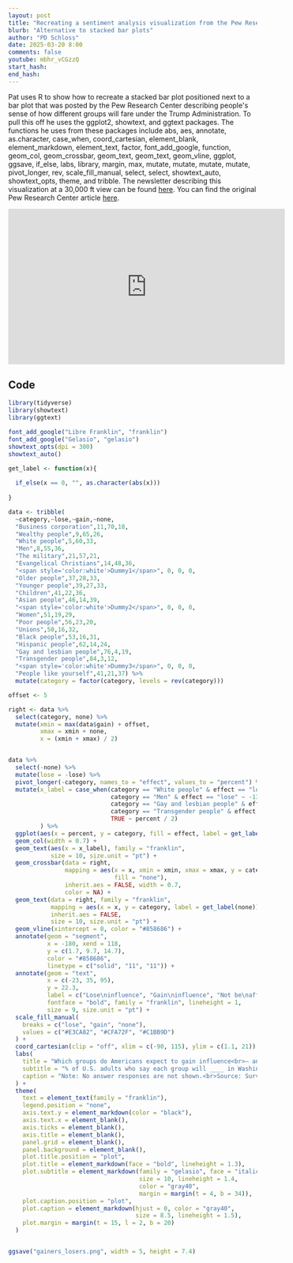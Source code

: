 ```yaml
---
layout: post
title: "Recreating a sentiment analysis visualization from the Pew Research Center in R with ggplot2 (CC351)"
blurb: "Alternative to stacked bar plots"
author: "PD Schloss"
date: 2025-03-20 8:00
comments: false
youtube: mbhr_vCGzzQ
start_hash: 
end_hash: 
---
```


Pat uses R to show how to recreate a stacked bar plot positioned next to a bar plot that was posted by the Pew Research Center describing people's sense of how different groups will fare under the Trump Administration. To pull this off he uses the ggplot2, showtext, and ggtext packages. The functions he uses from these packages include abs, aes, annotate, as.character, case_when, coord_cartesian, element_blank, element_markdown, element_text, factor, font_add_google, function, geom_col, geom_crossbar, geom_text, geom_text, geom_vline, ggplot, ggsave, if_else, labs, library, margin, max, mutate, mutate, mutate, mutate, pivot_longer, rev, scale_fill_manual, select, select, showtext_auto, showtext_opts, theme, and tribble. The newsletter describing this visualization at a 30,000 ft view can be found [here](https://shop.riffomonas.org/posts/my-second-least-favorite-data-visualization-type). You can find the original Pew Research Center article [here](https://www.pewresearch.org/short-reads/2025/02/28/americans-expect-corporations-the-wealthy-white-people-and-other-groups-to-gain-influence-under-trump/).

<iframe style="margin: 0 auto;display:block;" width="560" height="315" src="https://www.youtube.com/embed/{{ page.youtube }}" frameborder="0" allow="accelerometer; autoplay; encrypted-media; gyroscope; picture-in-picture" allowfullscreen></iframe>


## Code

```R
library(tidyverse)
library(showtext)
library(ggtext)

font_add_google("Libre Franklin", "franklin")
font_add_google("Gelasio", "gelasio")
showtext_opts(dpi = 300)
showtext_auto()

get_label <- function(x){
  
  if_else(x == 0, "", as.character(abs(x)))
  
}

data <- tribble(
  ~category,~lose,~gain,~none,
  "Business corporation",11,70,18,
  "Wealthy people",9,65,26,
  "White people",5,60,33,
  "Men",8,55,36,
  "The military",21,57,21,
  "Evangelical Christians",14,48,36,
  "<span style='color:white'>Dummy1</span>", 0, 0, 0,
  "Older people",37,28,33,
  "Younger people",39,27,33,
  "Children",41,22,36,
  "Asian people",46,14,39,
  "<span style='color:white'>Dummy2</span>", 0, 0, 0,
  "Women",51,19,29,
  "Poor people",56,23,20,
  "Unions",50,16,32,
  "Black people",53,16,31,
  "Hispanic people",62,14,24,
  "Gay and lesbian people",76,4,19,
  "Transgender people",84,3,12,
  "<span style='color:white'>Dummy3</span>", 0, 0, 0,
  "People like yourself",41,21,37) %>%
  mutate(category = factor(category, levels = rev(category)))

offset <- 5

right <- data %>%
  select(category, none) %>%
  mutate(xmin = max(data$gain) + offset,
         xmax = xmin + none,
         x = (xmin + xmax) / 2)


data %>%
  select(-none) %>%
  mutate(lose = -lose) %>%
  pivot_longer(-category, names_to = "effect", values_to = "percent") %>%
  mutate(x_label = case_when(category == "White people" & effect == "lose" ~ -10,
                             category == "Men" & effect == "lose" ~ -13,
                             category == "Gay and lesbian people" & effect == "gain" ~ 9,
                             category == "Transgender people" & effect == "gain" ~ 7,
                             TRUE ~ percent / 2)
         ) %>%
  ggplot(aes(x = percent, y = category, fill = effect, label = get_label(percent))) +
  geom_col(width = 0.7) +
  geom_text(aes(x = x_label), family = "franklin",
            size = 10, size.unit = "pt") +
  geom_crossbar(data = right,
                mapping = aes(x = x, xmin = xmin, xmax = xmax, y = category,
                              fill = "none"),
                inherit.aes = FALSE, width = 0.7,
                color = NA) +
  geom_text(data = right, family = "franklin",
            mapping = aes(x = x, y = category, label = get_label(none)),
            inherit.aes = FALSE,
            size = 10, size.unit = "pt") +
  geom_vline(xintercept = 0, color = "#858686") +
  annotate(geom = "segment",
           x = -180, xend = 118,
           y = c(1.7, 9.7, 14.7),
           color = "#858686",
           linetype = c("solid", "11", "11")) +
  annotate(geom = "text",
           x = c(-23, 35, 95),
           y = 22.3,
           label = c("Lose\ninfluence", "Gain\ninfluence", "Not be\naffected"),
           fontface = "bold", family = "franklin", lineheight = 1,
           size = 9, size.unit = "pt") +
  scale_fill_manual(
    breaks = c("lose", "gain", "none"),
    values = c("#E3CA82", "#CFA72F", "#C1BB9D")
  ) +
  coord_cartesian(clip = "off", xlim = c(-90, 115), ylim = c(1.1, 21)) +
  labs(
    title = "Which groups do Americans expect to gain influence<br>— and lose it — in Trump's second term?",
    subtitle = "% of U.S. adults who say each group will ____ in Washington with Donald<br>Trump taking office",
    caption = "Note: No answer responses are not shown.<br>Source: Survey of U.S. adults conducted Jan. 27-Feb. 2, 2025.<br>**<span style='color:black'>PEW RESEARCH CENTER</span>**"
  ) +
  theme(
    text = element_text(family = "franklin"),
    legend.position = "none",
    axis.text.y = element_markdown(color = "black"),
    axis.text.x = element_blank(),
    axis.ticks = element_blank(),
    axis.title = element_blank(),
    panel.grid = element_blank(),
    panel.background = element_blank(),
    plot.title.position = "plot",
    plot.title = element_markdown(face = "bold", lineheight = 1.3),
    plot.subtitle = element_markdown(family = "gelasio", face = "italic",
                                     size = 10, lineheight = 1.4,
                                     color = "gray40",
                                     margin = margin(t = 4, b = 34)),
    plot.caption.position = "plot",
    plot.caption = element_markdown(hjust = 0, color = "gray40",
                                    size = 8.5, lineheight = 1.5),
    plot.margin = margin(t = 15, l = 2, b = 20)
  )


ggsave("gainers_losers.png", width = 5, height = 7.4)
``` 